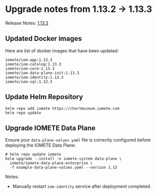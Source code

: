 # Upgrade notes from 1.13.2 -> 1.13.3

Release Notes: [1.13.3](../release-notes.md)


## Updated Docker images

Here are list of docker images that have been updated:

```shell
iomete/iom-app:1.13.3
iomete/iom-catalog:1.13.3
iomete/iom-core:1.13.3
iomete/iom-data-plane-init:1.13.3
iomete/iom-identity:1.13.3
iomete/iom-sql:1.13.3
```

## Update Helm Repository

```shell
helm repo add iomete https://chartmuseum.iomete.com
helm repo update
```

## Upgrade IOMETE Data Plane

Ensure your `data-plane-values.yaml` file is correctly configured before deploying the IOMETE Data Plane:

```shell
# helm repo update iomete
helm upgrade --install -n iomete-system data-plane \
  iomete/iomete-data-plane-enterprise \
  -f example-data-plane-values.yaml --version 1.13
```

Notes:
- Manually restart `iom-identity` service after deployment completed.

